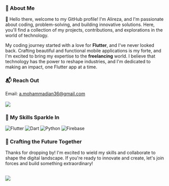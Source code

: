 ### 🚀 About Me

👋 Hello there, welcome to my GitHub profile! I'm Alireza, and I'm passionate about coding, problem-solving, and building innovative solutions. Here, you'll find a collection of my projects, contributions, and explorations in the world of technology.

My coding journey started with a love for **Flutter**, and I've never looked back. Crafting beautiful and functional mobile applications is my forte, and I'm excited to bring my expertise to the **freelancing** world. I believe that technology has the power to reshape industries, and I'm dedicated to making an impact, one Flutter app at a time.

### 📬 Reach Out
Email: a.mohammadian36@gmail.com
</br> </br>
<a href="https://www.linkedin.com/in/alireza-mohammadian-8957aa225/"><img src="https://img.shields.io/badge/linkedin-0077B5.svg?style=for-the-badge&logo=linkedin&logoColor=white"/></a>






### 🌟 My Skills Sparkle In

![Flutter](https://img.shields.io/badge/Flutter-%2302569B.svg?style=for-the-badge&logo=Flutter&logoColor=white)  ![Dart](https://img.shields.io/badge/dart-%230175C2.svg?style=for-the-badge&logo=dart&logoColor=white) ![Python](https://img.shields.io/badge/python-3670A0?style=for-the-badge&logo=python&logoColor=ffdd54) ![Firebase](https://img.shields.io/badge/firebase-3670A0?style=for-the-badge&logo=firebase&logoColor=ffdd54) 


### 🎉 Crafting the Future Together

Thanks for dropping by! I'm excited to wield my skills and collaborate to shape the digital landscape. If you're ready to innovate and create, let's join forces and build something extraordinary!

##
![](https://quotes-github-readme.vercel.app/api?type=horizontal&theme=radical)


